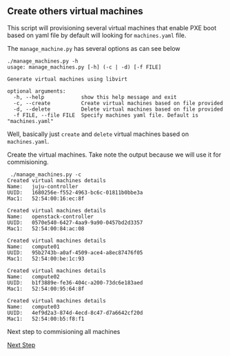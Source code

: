 ## Create others virtual machines

This script will provisioning several virtual machines that enable PXE boot based on yaml file by default will looking for `machines.yaml` file. 

The `manage_machine.py` has several options as can see below

```
./manage_machines.py -h
usage: manage_machines.py [-h] (-c | -d) [-f FILE]

Generate virtual machines using libvirt

optional arguments:
  -h, --help            show this help message and exit
  -c, --create          Create virtual machines based on file provided
  -d, --delete          Delete virtual machines based on file provided
  -f FILE, --file FILE  Specify machines yaml file. Default is "machines.yaml"
```

Well, basically just `create` and `delete` virtual machines based on `machines.yaml`.

Create the virtual machines. Take note the output because we will use it for commisioning.

```
 ./manage_machines.py -c
Created virtual machines details
Name:	juju-controller
UUID:	1680256e-f552-4963-bc6c-01811b0bbe3a
Mac1:	52:54:00:16:ec:8f

Created virtual machines details
Name:	openstack-controller
UUID:	0570e540-6427-4aa9-9a90-0457bd2d3357
Mac1:	52:54:00:84:ac:08

Created virtual machines details
Name:	compute01
UUID:	95b2743b-a0af-4509-ace4-a8ec87476f05
Mac1:	52:54:00:be:1c:93

Created virtual machines details
Name:	compute02
UUID:	b1f3889e-fe36-404c-a200-73dc6e183aed
Mac1:	52:54:00:95:64:8f

Created virtual machines details
Name:	compute03
UUID:	4ef9d2a3-874d-4ecd-8c47-d7a6642cf20d
Mac1:	52:54:00:b5:f8:f1
```

Next step to commisioning all machines

[Next Step](commissioning-machines.md)